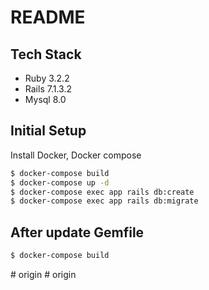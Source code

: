 # README

## Tech Stack

- Ruby 3.2.2
- Rails 7.1.3.2
- Mysql 8.0

## Initial Setup

Install Docker, Docker compose
```bash
$ docker-compose build
$ docker-compose up -d
$ docker-compose exec app rails db:create
$ docker-compose exec app rails db:migrate
```

## After update Gemfile

```bash
$ docker-compose build
```
#   o r i g i n  
 #   o r i g i n  
 